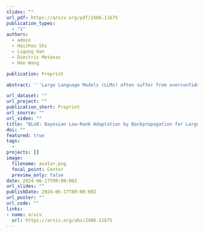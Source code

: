 ```yaml
---
slides: ""
url_pdf: https://arxiv.org/pdf/2406.11675
publication_types:
  - "1"
authors:
  - admin
  - Haizhou Shi
  - Ligong Han
  - Dimitris Metaxas
  - Hao Wang

publication: Preprint

abstract: '''Large Language Models (LLMs) often suffer from overconfidence during inference, particularly when adapted to downstream domain-specific tasks with limited data. Previous work addresses this issue by employing approximate Bayesian estimation after the LLMs are trained, enabling them to quantify uncertainty. However, such post-training approaches' performance is severely limited by the parameters learned during training. In this paper, we go beyond post-training Bayesianization and propose Bayesian Low-Rank Adaptation by Backpropagation (BLoB), an algorithm that continuously and jointly adjusts both the mean and covariance of LLM parameters throughout the whole fine-tuning process. Our empirical results verify the effectiveness of BLoB in terms of generalization and uncertainty estimation, when evaluated on both in-distribution and out-of-distribution data.'''

url_dataset: ""
url_project: ""
publication_short: Preprint
url_source: ""
url_video: ""
title: "BLoB: Bayesian Low-Rank Adaptation by Backpropagation for Large Language Models"
doi: ""
featured: true
tags:
  - 
projects: []
image:
  filename: avatar.png
  focal_point: Center
  preview_only: false
date: 2024-06-17T00:00:00Z
url_slides: ""
publishDate: 2024-06-17T00:00:00Z
url_poster: ""
url_code: ""
links:
- name: arxiv
  url: https://arxiv.org/abs/2406.11675
---
```


